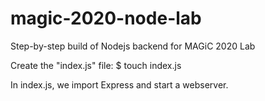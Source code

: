 # magic-2020-node-lab
Step-by-step build of Nodejs backend for MAGiC 2020 Lab

Create the "index.js" file:
$ touch index.js

In index.js, we import Express and start a webserver.